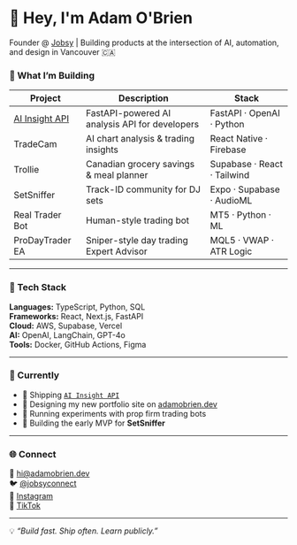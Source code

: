 # 👋 Hey, I'm Adam O'Brien

Founder @ [Jobsy](https://jobsy.ie) | Building products at the intersection of AI, automation, and design in Vancouver 🇨🇦  

### 🚀 What I’m Building
| Project | Description | Stack |
|----------|--------------|--------|
| [AI Insight API](https://github.com/adamobrien-dev/ai-insight-api) | FastAPI-powered AI analysis API for developers | FastAPI · OpenAI · Python |
| TradeCam | AI chart analysis & trading insights | React Native · Firebase |
| Trollie | Canadian grocery savings & meal planner | Supabase · React · Tailwind |
| SetSniffer | Track-ID community for DJ sets | Expo · Supabase · AudioML |
| Real Trader Bot | Human-style trading bot | MT5 · Python · ML |
| ProDayTrader EA | Sniper-style day trading Expert Advisor | MQL5 · VWAP · ATR Logic |

---

### 🧰 Tech Stack
**Languages:** TypeScript, Python, SQL  
**Frameworks:** React, Next.js, FastAPI  
**Cloud:** AWS, Supabase, Vercel  
**AI:** OpenAI, LangChain, GPT-4o  
**Tools:** Docker, GitHub Actions, Figma  

---

### 🎯 Currently
- 🔹 Shipping [`AI Insight API`](https://github.com/adamobrien-dev/ai-insight-api)
- 🔹 Designing my new portfolio site on [adamobrien.dev](https://adamobrien.dev)
- 🔹 Running experiments with prop firm trading bots
- 🔹 Building the early MVP for **SetSniffer**

---

### 🌐 Connect
📧 hi@adamobrien.dev  
🐦 [@jobsyconnect](https://x.com/jobsyconnect)  
📸 [Instagram](https://instagram.com/jobsyconnect)  
🎵 [TikTok](https://tiktok.com/@jobsyconnect)

---

💡 _“Build fast. Ship often. Learn publicly.”_
